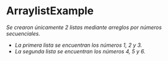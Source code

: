 # ArraylistExample

_Se crearon únicamente 2 listas mediante arreglos por números secuenciales._

- _La primera lista se encuentran los números 1, 2 y 3._
- _La segunda lista se encuentran los números 4, 5 y 6._
